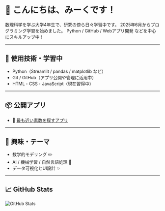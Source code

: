 # 🌟 こんにちは、みーくです！

数理科学を学ぶ大学4年生で、研究の傍ら日々学習中です。 
2025年6月からプログラミング学習を始めました。
Python / GitHub / Webアプリ開発 などを中心にスキルアップ中！

---

## 🔧 使用技術・学習中
- Python（Streamlit / pandas / matplotlib など）
- Git / GitHub（アプリ公開や管理に活用中）
- HTML・CSS・JavaScript（現在習得中）

---

## 📦 公開アプリ
- 🔗 [最も近い素数を探すアプリ](https://primefinderapp-xxxxxxxxxxxxxxxx.streamlit.app)

---

## 💬 興味・テーマ
- 数学的モデリング ✏️
- AI / 機械学習 / 自然言語処理 🤖
- データ可視化とUI設計 ✨

---

## 📈 GitHub Stats

![GitHub Stats](https://github-readme-stats.vercel.app/api?username=meak-c&show_icons=true&theme=tokyonight)

